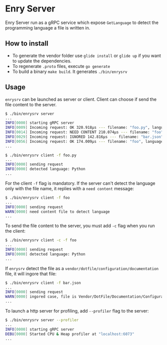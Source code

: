 # Enry Server

Enry Server run as a gRPC service which expose `GetLanguage` to detect the programming language a file is written in.

## How to install

- To generate the vendor folder use `glide install` or `glide up` if you want to update the dependencies.
- To regenerate `.proto` files, execute `go generate`
- To build a binary `make build`. It generates `./bin/enrysrv`

## Usage

`enrysrv` can be launched as server or client. Client can choose if send the file content to the server.

```bash
$ ./bin/enrysrv server
...
INFO[0000] starting gRPC server
INFO[0009] Incoming request: OK 320.918µs --- filename: "foo.py", language: "Python", strategy: EXTENSION
INFO[0014] Incoming request: NEED CONTENT 210.074µs --- filename: "foo", language: "", strategy:
INFO[0029] Incoming request: IGNORED 142.816µs --- filename: "bar.json", language: "", strategy:
INFO[0056] Incoming request: OK 174.009µs --- filename: "foo", language: "Python", strategy: SHEBANG
...
```

```bash
$ ./bin/enrysrv client -f foo.py
...
INFO[0000] sending request
INFO[0000] detected language: Python
...
```

For the client `-f` flag is mandatory. If the server can't detect the language only with the file name, it replies with a `need content` message:

```bash
$ ./bin/enrysrv client -f foo
...
INFO[0000] sending request
WARN[0000] need content file to detect language
...
```

To send the file content to the server, you must add `-c` flag when you run the client:

```bash
$ ./bin/enrysrv client -c -f foo
...
INFO[0000] sending request
INFO[0000] detected language: Python
...
```

If `enrysrv` detect the file as a `vendor/dotfile/configuration/documentation` file, it will ingore that file:

```bash
$ ./bin/enrysrv client -f bar.json
...
INFO[0000] sending request
WARN[0000] ingored case, file is Vendor/DotFile/Documentation/Configuration
...
```

To launch a http server for profiling, add `--profiler` flag to the server:

```bash
$ ./bin/enrysrv server --profiler
...
INFO[0000] starting gRPC server
DEBU[0000] Started CPU & Heap profiler at "localhost:6073"
...
```
